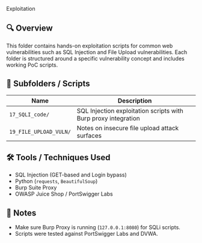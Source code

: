  Exploitation

## 🔍 Overview
This folder contains hands-on exploitation scripts for common web vulnerabilities such as SQL Injection and File Upload vulnerabilities. Each folder is structured around a specific vulnerability concept and includes working PoC scripts.

## 📂 Subfolders / Scripts
| Name             | Description                                         |
|------------------|-----------------------------------------------------|
| `17_SQLI_code/`  | SQL Injection exploitation scripts with Burp proxy integration |
| `19_FILE_UPLOAD_VULN/` | Notes on insecure file upload attack surfaces |

## 🛠️ Tools / Techniques Used
- SQL Injection (GET-based and Login bypass)
- Python (`requests`, `BeautifulSoup`)
- Burp Suite Proxy
- OWASP Juice Shop / PortSwigger Labs

## 📌 Notes
- Make sure Burp Proxy is running (`127.0.0.1:8080`) for SQLi scripts.
- Scripts were tested against PortSwigger Labs and DVWA.
